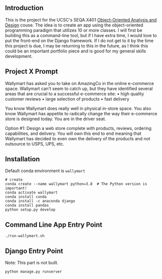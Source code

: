 ## Introduction

This is the project for the UCSC's SEQA.X401 [Object-Oriented Analysis and Design](https://www.ucsc-extension.edu/courses/object-oriented-analysis-and-design/) couse. The idea is to create an app using the object-oriented programming paradigm that utilizes 10 or more classes. I will first be building this as a command-line tool, but if I have extra time, I would love to put the front-end on the Django framework. If I do not get to it by the time this project is due, I may be returning to this in the future, as I think this could be an important portfolio piece and is good for my general skills development.



## Project X Prompt

Wallymart has asked you to take on AmazingCo in the online e-commerce space. Wallymart can't seem to catch up, but they have identified several areas that are crucial to a successful e-commerce site:
• high quality customer reviews
• large selection of products
• fast delivery

You know Wallymart does really well in physical in-store space. You also know Wallymart has appetite to radically change the way their e-commerce store is designed today.
You are in the driver seat.

Option #1: Design a web store complete with products, reviews, ordering capabilities, and delivery. You will own this end to end meaning that Wallymart has decided to even own the delivery of the products and not outsource to USPS, UPS, etc.



## Installation

Default conda environment is `wallymart`

```
# create
conda create --name wallymart python=3.8  # The Python version is important!
conda activate wallymart
conda install conda
conda install -c anaconda django
conda install pandas
python setup.py develop
```



## Command Line App Entry Point

```
./run-wallymart.sh
```



## Django Entry Point

Note: This part is not built.

```
python manage.py runserver
```
